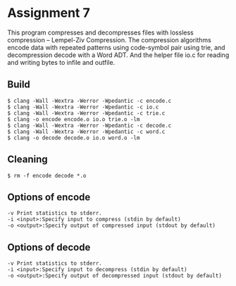 # Assignment 7
This program compresses and decompresses files with lossless compression – Lempel-Ziv Compression. The compression algorithms encode data with repeated patterns using code-symbol pair using trie, and decompression decode with a Word ADT. And the helper file io.c for reading and writing bytes to infile and outfile.

## Build
    $ clang -Wall -Wextra -Werror -Wpedantic -c encode.c
    $ clang -Wall -Wextra -Werror -Wpedantic -c io.c
    $ clang -Wall -Wextra -Werror -Wpedantic -c trie.c
    $ clang -o encode encode.o io.o trie.o -lm
    $ clang -Wall -Wextra -Werror -Wpedantic -c decode.c
    $ clang -Wall -Wextra -Werror -Wpedantic -c word.c
    $ clang -o decode decode.o io.o word.o -lm
## Cleaning
    $ rm -f encode decode *.o

## Options of encode
    -v Print statistics to stderr.
    -i <input>:Specify input to compress (stdin by default)
    -o <output>:Specify output of compressed input (stdout by default)
    
## Options of decode
    -v Print statistics to stderr.
    -i <input>:Specify input to decompress (stdin by default)
    -o <output>:Specify output of decompressed input (stdout by default)
